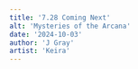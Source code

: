 ```yaml
---
title: '7.28 Coming Next'
alt: 'Mysteries of the Arcana'
date: '2024-10-03'
author: 'J Gray'
artist: 'Keira'
---
```

